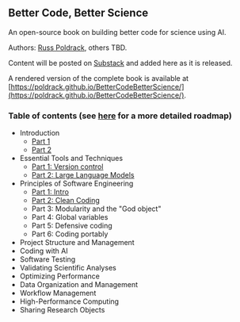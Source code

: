 ## Better Code, Better Science
An open-source book on building better code for science using AI.  

Authors: [Russ Poldrack](http://poldrack.github.io), others TBD.

Content will be posted on [Substack](https://russpoldrack.substack.com/p/better-code-better-science) and added here as it is released. 

A rendered version of the complete book is available at [https://poldrack.github.io/BetterCodeBetterScience/](https://poldrack.github.io/BetterCodeBetterScience/).

### Table of contents (see [here](https://russpoldrack.substack.com/p/upcoming-content-for-better-code) for a more detailed roadmap)

- Introduction
    - [Part 1](https://russpoldrack.substack.com/p/better-code-better-science)
    - [Part 2](https://russpoldrack.substack.com/p/why-better-code-can-lead-to-better)
- Essential Tools and Techniques
    - [Part 1: Version control](https://russpoldrack.substack.com/p/essential-tools-for-writing-better?r=1n86gc)
    - [Part 2: Large Language Models](https://russpoldrack.substack.com/p/essential-tools-for-writing-better-f69?r=1n86gc)
- Principles of Software Engineering
    - [Part 1: Intro](https://open.substack.com/pub/russpoldrack/p/principles-of-software-engineering)
    - [Part 2: Clean Coding](https://russpoldrack.substack.com/p/clean-coding)
    - Part 3: Modularity and the "God object"
    - Part 4: Global variables
    - Part 5: Defensive coding
    - Part 6: Coding portably
- Project Structure and Management
- Coding with AI
- Software Testing
- Validating Scientific Analyses
- Optimizing Performance
- Data Organization and Management
- Workflow Management
- High-Performance Computing
- Sharing Research Objects
